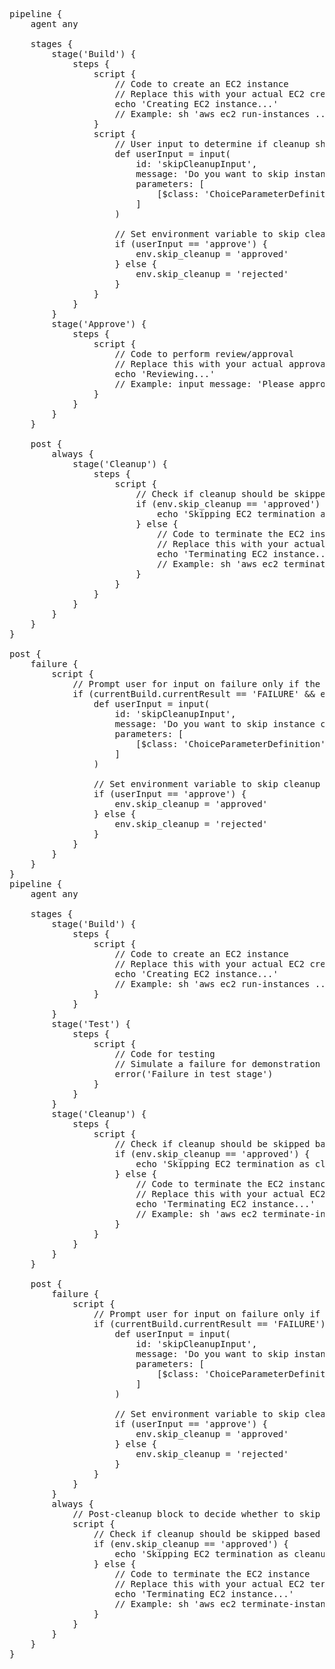 <pre>
pipeline {
    agent any
    
    stages {
        stage('Build') {
            steps {
                script {
                    // Code to create an EC2 instance
                    // Replace this with your actual EC2 creation logic
                    echo 'Creating EC2 instance...'
                    // Example: sh 'aws ec2 run-instances ...'
                }
                script {
                    // User input to determine if cleanup should be skipped
                    def userInput = input(
                        id: 'skipCleanupInput',
                        message: 'Do you want to skip instance cleanup? (Type "approve" to skip)',
                        parameters: [
                            [$class: 'ChoiceParameterDefinition', choices: ['approve', 'reject'], description: 'Choose approve to skip cleanup']
                        ]
                    )

                    // Set environment variable to skip cleanup if approved
                    if (userInput == 'approve') {
                        env.skip_cleanup = 'approved'
                    } else {
                        env.skip_cleanup = 'rejected'
                    }
                }
            }
        }
        stage('Approve') {
            steps {
                script {
                    // Code to perform review/approval
                    // Replace this with your actual approval logic
                    echo 'Reviewing...'
                    // Example: input message: 'Please approve the build', ok: 'Proceed'
                }
            }
        }
    }
    
    post {
        always {
            stage('Cleanup') {
                steps {
                    script {
                        // Check if cleanup should be skipped based on environment variable
                        if (env.skip_cleanup == 'approved') {
                            echo 'Skipping EC2 termination as cleanup was approved...'
                        } else {
                            // Code to terminate the EC2 instance
                            // Replace this with your actual EC2 termination logic
                            echo 'Terminating EC2 instance...'
                            // Example: sh 'aws ec2 terminate-instances ...'
                        }
                    }
                }
            }
        }
    }
}

post {
    failure {
        script {
            // Prompt user for input on failure only if the build stage failed
            if (currentBuild.currentResult == 'FAILURE' && env.STAGE_NAME == 'Build') {
                def userInput = input(
                    id: 'skipCleanupInput',
                    message: 'Do you want to skip instance cleanup? (Type "approve" to skip)',
                    parameters: [
                        [$class: 'ChoiceParameterDefinition', choices: ['approve', 'reject'], description: 'Choose approve to skip cleanup']
                    ]
                )
                
                // Set environment variable to skip cleanup if approved
                if (userInput == 'approve') {
                    env.skip_cleanup = 'approved'
                } else {
                    env.skip_cleanup = 'rejected'
                }
            }
        }
    }
}
pipeline {
    agent any
    
    stages {
        stage('Build') {
            steps {
                script {
                    // Code to create an EC2 instance
                    // Replace this with your actual EC2 creation logic
                    echo 'Creating EC2 instance...'
                    // Example: sh 'aws ec2 run-instances ...'
                }
            }
        }
        stage('Test') {
            steps {
                script {
                    // Code for testing
                    // Simulate a failure for demonstration purposes
                    error('Failure in test stage')
                }
            }
        }
        stage('Cleanup') {
            steps {
                script {
                    // Check if cleanup should be skipped based on environment variable
                    if (env.skip_cleanup == 'approved') {
                        echo 'Skipping EC2 termination as cleanup was approved...'
                    } else {
                        // Code to terminate the EC2 instance
                        // Replace this with your actual EC2 termination logic
                        echo 'Terminating EC2 instance...'
                        // Example: sh 'aws ec2 terminate-instances ...'
                    }
                }
            }
        }
    }
    
    post {
        failure {
            script {
                // Prompt user for input on failure only if the build stage failed
                if (currentBuild.currentResult == 'FAILURE') {
                    def userInput = input(
                        id: 'skipCleanupInput',
                        message: 'Do you want to skip instance cleanup? (Type "approve" to skip)',
                        parameters: [
                            [$class: 'ChoiceParameterDefinition', choices: ['approve', 'reject'], description: 'Choose approve to skip cleanup']
                        ]
                    )
                    
                    // Set environment variable to skip cleanup if approved
                    if (userInput == 'approve') {
                        env.skip_cleanup = 'approved'
                    } else {
                        env.skip_cleanup = 'rejected'
                    }
                }
            }
        }
        always {
            // Post-cleanup block to decide whether to skip or perform termination
            script {
                // Check if cleanup should be skipped based on environment variable
                if (env.skip_cleanup == 'approved') {
                    echo 'Skipping EC2 termination as cleanup was approved...'
                } else {
                    // Code to terminate the EC2 instance
                    // Replace this with your actual EC2 termination logic
                    echo 'Terminating EC2 instance...'
                    // Example: sh 'aws ec2 terminate-instances ...'
                }
            }
        }
    }
}
</pre>
